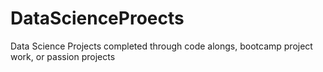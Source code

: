 # DataScienceProects
Data Science Projects completed through code alongs, bootcamp project work, or passion projects
